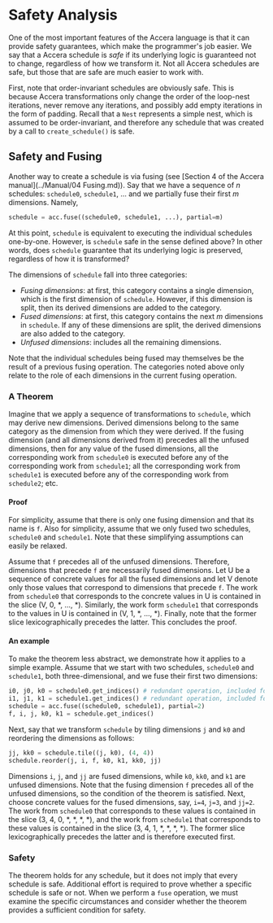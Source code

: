 [//]: # (Project: Accera)
[//]: # (Version: 1.2.0)

# Safety Analysis

One of the most important features of the Accera language is that it can provide safety guarantees, which make the programmer's job easier. We say that a Accera schedule is *safe* if its underlying logic is guaranteed not to change, regardless of how we transform it. Not all Accera schedules are safe, but those that are safe are much easier to work with.

First, note that order-invariant schedules are obviously safe. This is because Accera transformations only change the order of the loop-nest iterations, never remove any iterations, and possibly add empty iterations in the form of padding. Recall that a `Nest` represents a simple nest, which is assumed to be order-invariant, and therefore any schedule that was created by a call to `create_schedule()` is safe.

## Safety and Fusing
Another way to create a schedule is via fusing (see [Section 4 of the Accera manual](../Manual/04 Fusing.md)). Say that we have a sequence of *n* schedules: `schedule0`, `schedule1`, ... and we partially fuse their first *m* dimensions. Namely,
```python
schedule = acc.fuse((schedule0, schedule1, ...), partial=m)
```
At this point, `schedule` is equivalent to executing the individual schedules one-by-one. However, is `schedule` safe in the sense defined above? In other words, does `schedule` guarantee that its underlying logic is preserved, regardless of how it is transformed?

The dimensions of `schedule` fall into three categories:
* *Fusing dimensions*: at first, this category contains a single dimension, which is the first dimension of `schedule`. However, if this dimension is split, then its derived dimensions are added to the category.
* *Fused dimensions*: at first, this category contains the next *m* dimensions in `schedule`. If any of these dimensions are split, the derived dimensions are also added to the category.
* *Unfused dimensions*: includes all the remaining dimensions.

Note that the individual schedules being fused may themselves be the result of a previous fusing operation. The categories noted above only relate to the role of each dimensions in the current fusing operation.

### A Theorem
Imagine that we apply a sequence of transformations to `schedule`, which may derive new dimensions. Derived dimensions belong to the same category as the dimension from which they were derived. If the fusing dimension (and all dimensions derived from it) precedes all the unfused dimensions, then for any value of the fused dimensions, all the corresponding work from `schedule0` is executed before any of the corresponding work from `schedule1`; all the corresponding work from `schedule1` is executed before any of the corresponding work from `schedule2`; etc.

#### Proof
For simplicity, assume that there is only one fusing dimension and that its name is `f`. Also for simplicity, assume that we only fused two schedules, `schedule0` and `schedule1`. Note that these simplifying assumptions can easily be relaxed.

Assume that `f` precedes all of the unfused dimensions. Therefore, dimensions that precede `f` are necessarily fused dimensions. Let U be a sequence of concrete values for all the fused dimensions and let V denote only those values that correspond to dimensions that precede `f`. The work from `schedule0` that corresponds to the concrete values in U is contained in the slice (V, 0, \*, ..., \*). Similarly, the work form `schedule1` that corresponds to the values in U is contained in (V, 1, \*, ..., \*). Finally, note that the former slice lexicographically precedes the latter. This concludes the proof.

#### An example
To make the theorem less abstract, we demonstrate how it applies to a simple example. Assume that we start with two schedules, `schedule0` and `schedule1`, both three-dimensional, and we fuse their first two dimensions:
```python
i0, j0, k0 = schedule0.get_indices() # redundant operation, included for clarity
i1, j1, k1 = schedule1.get_indices() # redundant operation, included for clarity
schedule = acc.fuse((schedule0, schedule1), partial=2)
f, i, j, k0, k1 = schedule.get_indices()
```
Next, say that we transform `schedule` by tiling dimensions `j` and `k0` and reordering the dimensions as follows:
```python
jj, kk0 = schedule.tile((j, k0), (4, 4))
schedule.reorder(j, i, f, k0, k1, kk0, jj)
```
Dimensions `i`, `j`, and `jj` are fused dimensions, while `k0`, `kk0`, and `k1` are unfused dimensions. Note that the fusing dimension `f` precedes all of the unfused dimensions, so the condition of the theorem is satisfied. Next, choose concrete values for the fused dimensions, say, `i=4`, `j=3`, and `jj=2`. The work from `schedule0` that corresponds to these values is contained in the slice (3, 4, 0, *, *, *, *), and the work from `schedule1` that corresponds to these values is contained in the slice (3, 4, 1, *, *, *, *). The former slice lexicographically precedes the latter and is therefore executed first.

### Safety
The theorem holds for any schedule, but it does not imply that every schedule is safe. Additional effort is required to prove whether a specific schedule is safe or not. When we perform a `fuse` operation, we must examine the specific circumstances and consider whether the theorem provides a sufficient condition for safety.


<div style="page-break-after: always;"></div>
